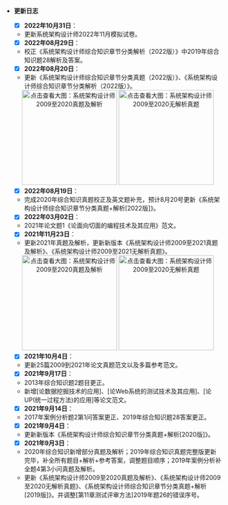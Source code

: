 ﻿
- **更新日志**
   - [x] **2022年10月31日**：
    + 更新系统架构设计师2022年11月模拟试卷。
   
   - [x] **2022年08月29日**：
    + 校正《系统架构设计师综合知识章节分类解析（2022版）》中2019年综合知识题28解析及答案。
   
   - [x] **2022年08月20日**：
    + 更新《系统架构设计师综合知识章节分类真题（2022版）》、《系统架构设计师综合知识章节分类解析（2022版）》。
   <div align="center">
   <img src="https://raw.githubusercontent.com/xxlllq/system_architect/master/真题/系统架构设计师综合知识章节分类真题（2022版）.png"  title="点击查看大图：系统架构设计师2009至2020真题及解析" width=220/>
    <img src="https://raw.githubusercontent.com/xxlllq/system_architect/master/真题/系统架构设计师综合知识章节分类解析（2022版）.png"  title="点击查看大图：系统架构设计师2009至2020无解析真题" width=220 />
   </div>
   
   - [x] **2022年08月19日**：
    + 完成2020年综合知识真题校正及英文题补充，预计8月20号更新《系统架构设计师综合知识章节分类真题+解析[2022版]》。
   - [x] **2022年03月02日**：
    + 2021年论文题1《论面向切面的编程技术及其应用》范文。
   - [x] **2021年11月23日**：
    + 更新2021年真题及解析，更新新版本《系统架构设计师2009至2021真题及解析》、《系统架构设计师2009至2021无解析真题》。
   <div align="center">
   <img src="https://raw.githubusercontent.com/xxlllq/system_architect/master/真题/系统架构设计师2009至2021真题及解析（2022年版）.png"  title="点击查看大图：系统架构设计师2009至2020真题及解析" width=220/>
    <img src="https://raw.githubusercontent.com/xxlllq/system_architect/master/真题/系统架构设计师2009至2021无解析真题（2022年版）.png"  title="点击查看大图：系统架构设计师2009至2020无解析真题" width=220 />
   </div>
   
   - [x] **2021年10月4日**：
    + 更新25篇2009到2021年论文真题范文以及多篇参考范文。
   
   - [x] **2021年9月17日**：
    + 2013年综合知识题2题目更正。
    + 新增[论数据挖掘技术的应用]、[论Web系统的测试技术及其应用]、[论UP(统一过程方法)的应用]等论文范文。
   - [x] **2021年9月14日**：
    + 2017年案例分析题2第1问答案更正、2019年综合知识题28答案更正。
   - [x] **2021年9月4日**：
    + 更新新版本《系统架构设计师综合知识章节分类真题+解析[2020版]》。 
   - [x] **2021年9月3日**：
    + 2020年综合知识新增部分真题及解析；2019年综合知识真题完整版更新完毕，补全所有题目+解析+参考答案，调整题目顺序；2019年案例分析补全题4第3小问真题及解析。
    + 更新《系统架构设计师2009至2020真题及解析》、《系统架构设计师2009至2020无解析真题》、《系统架构设计师综合知识章节分类真题+解析[2019版]》。并调整[第11章测试评审方法]2019年题26的错误序号。
 
